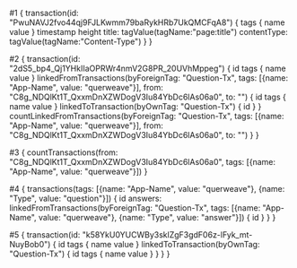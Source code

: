 #1
{
  transaction(id: "PwuNAVJ2fvo44qj9FJLKwmm79baRykHRb7UkQMCFqA8") {
    tags {
      name
      value
    }
    timestamp
    height
    title: tagValue(tagName:"page:title")
    contentType: tagValue(tagName:"Content-Type")
  }
}


#2
{
  transaction(id: "2dS5_bp4_Qj1YHkIIaOPRWr4nmV2G8PR_20UVhMppeg") {
    id
    tags {
      name
      value
    }
    linkedFromTransactions(byForeignTag: "Question-Tx", tags: [{name: "App-Name", value: "querweave"}], from: "C8g_NDQlKt1T_QxxmDnXZWDogV3Iu84YbDc6lAs06a0", to: "") {
      id
      tags {
        name
        value
      }
      linkedToTransaction(byOwnTag: "Question-Tx") {
        id
      }
    }
    countLinkedFromTransactions(byForeignTag: "Question-Tx", tags: [{name: "App-Name", value: "querweave"}], from: "C8g_NDQlKt1T_QxxmDnXZWDogV3Iu84YbDc6lAs06a0", to: "")
  }
}


#3
{
  countTransactions(from: "C8g_NDQlKt1T_QxxmDnXZWDogV3Iu84YbDc6lAs06a0", tags: [{name: "App-Name", value: "querweave"}])
}


#4
{
  transactions(tags: [{name: "App-Name", value: "querweave"}, {name: "Type", value: "question"}]) {
    id
    answers: linkedFromTransactions(byForeignTag: "Question-Tx", tags: [{name: "App-Name", value: "querweave"}, {name: "Type", value: "answer"}]) {
      id
    }
  }
}


#5
{
  transaction(id: "k58YkU0YUCWBy3sklZgF3gdF06z-lFyk_mt-NuyBob0") {
    id
    tags {
      name
      value
    }
    linkedToTransaction(byOwnTag: "Question-Tx") {
      id
      tags {
        name
        value
      }
    }
  }
}
